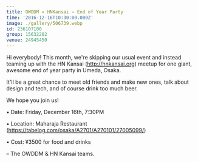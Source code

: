 ```yaml
---
title: OWDDM ✕ HNKansai − End of Year Party
time: '2016-12-16T10:30:00.000Z'
image: ./gallery/506739.webp
id: 236107100
group: 15632202
venue: 24945450
---
```


Hi everybody! This month, we're skipping our usual event and instead teaming up with the HN Kansai (http://hnkansai.org) meetup for one giant, awesome end of year party in Umeda, Osaka.

It'll be a great chance to meet old friends and make new ones, talk about design and tech, and of course drink too much beer.

We hope you join us!

• Date: Friday, December 16th, 7:30PM

• Location: Maharaja Restaurant (https://tabelog.com/osaka/A2701/A270101/27005099/)

• Cost: ¥3500 for food and drinks

– The OWDDM & HN Kansai teams.
